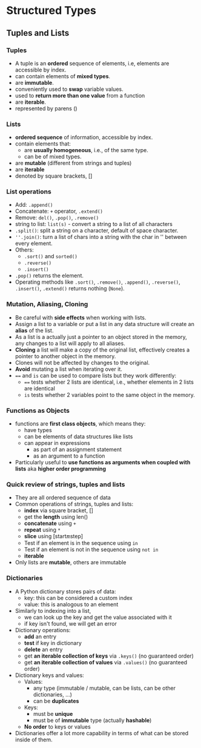 # Structured Types

## Tuples and Lists

### Tuples
- A tuple is an **ordered** sequence of elements, i.e, elements are accessible by index.
- can contain elements of **mixed types**.
- are **immutable**.
- conveniently used to **swap** variable values.
- used to **return more than one value** from a function
- are **iterable**.
- represented by parens ()

### Lists
- **ordered sequence** of information, accessible by index.
- contain elements that:
    - are **usually homogeneous**, i.e., of the same type.
    - can be of mixed types.
- are **mutable** (different from strings and tuples)
- are **iterable**
- denoted by square brackets, []

### List operations
- Add: `.append()`
- Concatenate: `+` operator, `.extend()`
- Remove: `del()`, `.pop()`, `.remove()`
- string to list: `list(s)` - convert a string to a list of all characters
- `.split()`: split a string on a character, default of space character.
- `''.join()`: turn a list of chars into a string with the char in '' between every element.
- Others: 
    - `.sort()` and `sorted()`
    - `.reverse()`
    - `.insert()`
- `.pop()` returns the element. 
- Operating methods like `.sort()`, `.remove()`, `.append()`, `.reverse()`, `.insert()`, `.extend()` returns nothing (`None`).

### Mutation, Aliasing, Cloning
- Be careful with **side effects** when working with lists.
- Assign a list to a variable or put a list in any data structure will create an **alias** of the list.
- As a list is a actually just a pointer to an object stored in the memory, any changes to a list will apply to all aliases.
- **Cloning** a list will make a copy of the original list, effectively creates a pointer to another object in the memory.
- Clones will not be affected by changes to the original.
- **Avoid** mutating a list when iterating over it.
- `==` and `is` can be used to compare lists but they work differently:
    - `==` tests whether 2 lists are identical, i.e., whether elements in 2 lists are identical
    - `is` tests whether 2 variables point to the same object in the memory.

### Functions as Objects
- functions are **first class objects**, which means they:
    - have types
    - can be elements of data structures like lists
    - can appear in expressions
        - as part of an assignment statement
        - as an argument to a function
- Particularly useful to **use functions as arguments when coupled with lists** aka **higher order programming**

### Quick review of strings, tuples and lists
- They are all ordered sequence of data
- Common operations of strings, tuples and lists:
    - **index** via square bracket, []
    - get the **length** using len()
    - **concatenate** using `+`
    - **repeat** using `*`
    - **slice** using [start:end:step]
    - Test if an element is in the sequence using `in`
    - Test if an element is not in the sequence using `not in`
    - **iterable**
- Only lists are **mutable**, others are immutable

### Dictionaries
- A Python dictionary stores pairs of data:
    - key: this can be considered a custom index
    - value: this is analogous to an element
- Similarly to indexing into a list,
    - we can look up the key and get the value associated with it
    - if key isn't found, we will get an error
- Dictionary operations:
    - **add** an entry
    - **test** if key in dictionary
    - **delete** an entry
    - get **an iterable collection of keys** via `.keys()` (no guaranteed order)
    - get **an iterable collection of values** via `.values()` (no guaranteed order)
- Dictionary keys and values:
    - Values:
        - any type (immutable / mutable, can be lists, can be other dictionaries, ...)
        - can be **duplicates**
    - Keys:
        - must be **unique**
        - must be of **immutable** type (actually **hashable**)
    - **No order** to keys or values
- Dictionaries offer a lot more capability in terms of what can be stored inside of them.


    
